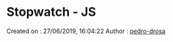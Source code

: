 # Stopwatch - JS
Created on : 27/06/2019, 16:04:22
Author     : [pedro-drosa](https://github.com/pedro-drosa)